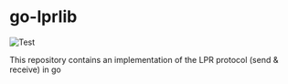 # go-lprlib
![Test](https://github.com/documatrix/go-lprlib/actions/workflows/go.yml/badge.svg)

This repository contains an implementation of the LPR protocol (send &amp; receive) in go
